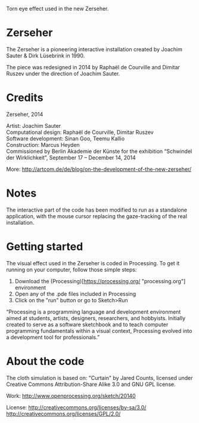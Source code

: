 
Torn eye effect used in the new Zerseher.

# Zerseher
The Zerseher is a pioneering interactive installation created by Joachim Sauter & Dirk Lüsebrink in 1990.

The piece was redesigned in 2014 by Raphaël de Courville and Dimitar Ruszev under the direction of Joachim Sauter.

# Credits
Zerseher, 2014

Artist: Joachim Sauter  
Computational design: Raphaël de Courville, Dimitar Ruszev  
Software development: Sinan Goo, Teemu Kallio  
Construction: Marcus Heyden  
Commissioned by Berlin Akademie der Künste for the exhibition “Schwindel der Wirklichkeit”, September 17 – December 14, 2014

More: http://artcom.de/de/blog/on-the-development-of-the-new-zerseher/


# Notes
The interactive part of the code has been modified to run as a standalone application, with the mouse cursor replacing the gaze-tracking of the real installation.

# Getting started
The visual effect used in the Zerseher is coded in Processing. To get it running on your computer, follow those simple steps:

1. Download the (Processing)[https://processing.org/ "processing.org"] environment
2. Open any of the .pde files included in Processing
3. Click on the "run" button or go to Sketch>Run

“Processing is a programming language and development environment aimed at students, artists, designers, researchers, and hobbyists. Initially created to serve as a software sketchbook and to teach computer programming fundamentals within a visual context, Processing evolved into a development tool for professionals.”

# About the code

The cloth simulation is based on:
"Curtain" by Jared Counts, licensed under Creative Commons Attribution-Share Alike 3.0 and GNU GPL license.

Work: http://www.openprocessing.org/sketch/20140 

License:
http://creativecommons.org/licenses/by-sa/3.0/
http://creativecommons.org/licenses/GPL/2.0/
